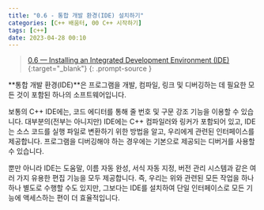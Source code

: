 ```yaml
---
title: "0.6 - 통합 개발 환경(IDE) 설치하기"
categories: [C++ 배움터, 00 C++ 시작하기]
tags: [c++]
date: 2023-04-28 00:10
---
```


> [0.6 — Installing an Integrated Development Environment (IDE)](https://www.learncpp.com/cpp-tutorial/installing-an-integrated-development-environment-ide/){:target="_blank"}
{: .prompt-source }

**통합 개발 환경(IDE)**은 프로그램을 개발, 컴파일, 링크 및 디버깅하는 데 필요한 모든 것이 포함된 하나의 소프트웨어입니다.

보통의 C++ IDE에는, 코드 에디터를 통해 줄 번호 및 구문 강조 기능을 이용할 수 있습니다. 대부분의(전부는 아니지만) IDE에는 C++ 컴파일러와 링커가 포함되어 있고, IDE는 소스 코드를 실행 파일로 변환하기 위한 방법을 알고, 우리에게 관련된 인터페이스를 제공합니다. 프로그램을 디버깅해야 하는 경우에는 기본으로 제공되는 디버거를 사용할 수 있습니다.

뿐만 아니라 IDE는 도움말, 이름 자동 완성, 서식 자동 지정, 버전 관리 시스템과 같은 여러 가지 유용한 편집 기능을 모두 제공합니다. 즉, 우리는 위와 관련된 모든 작업을 하나하나 별도로 수행할 수도 있지만, 그보다는 IDE를 설치하여 단일 인터페이스로 모든 기능에 액세스하는 편이 더 효율적입니다.

